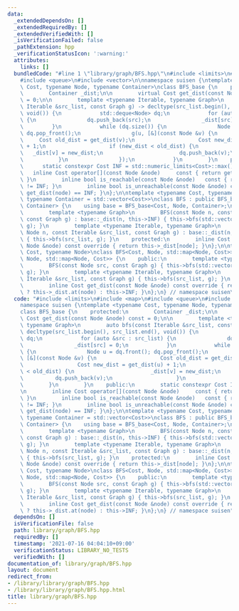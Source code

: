 ```yaml
---
data:
  _extendedDependsOn: []
  _extendedRequiredBy: []
  _extendedVerifiedWith: []
  _isVerificationFailed: false
  _pathExtension: hpp
  _verificationStatusIcon: ':warning:'
  attributes:
    links: []
  bundledCode: "#line 1 \"library/graph/BFS.hpp\"\n#include <limits>\n#include <map>\n\
    #include <queue>\n#include <vector>\n\nnamespace suisen {\ntemplate <typename\
    \ Cost, typename Node, typename Container>\nclass BFS_base {\n    protected:\n\
    \        Container _dist;\n\n        virtual Cost get_dist(const Node &node) const\
    \ = 0;\n\n        template <typename Iterable, typename Graph>\n        auto bfs(const\
    \ Iterable &src_list, const Graph g) -> decltype(src_list.begin(), src_list.end(),\
    \ void()) {\n            std::deque<Node> dq;\n            for (auto &src : src_list)\
    \ {\n                dq.push_back(src);\n                _dist[src] = 0;\n   \
    \         }\n            while (dq.size()) {\n                Node u = dq.front();\
    \ dq.pop_front();\n                g(u, [&](const Node &v) {\n               \
    \     Cost old_dist = get_dist(v);\n                    Cost new_dist = get_dist(u)\
    \ + 1;\n                    if (new_dist < old_dist) {\n                     \
    \   _dist[v] = new_dist;\n                        dq.push_back(v);\n         \
    \           }\n                });\n            }\n        }\n    public:\n  \
    \      static constexpr Cost INF = std::numeric_limits<Cost>::max();\n\n     \
    \   inline Cost operator[](const Node &node)     const { return get_dist(node);\
    \ }\n        inline bool is_reachable(const Node &node)   const { return get_dist(node)\
    \ != INF; }\n        inline bool is_unreachable(const Node &node) const { return\
    \ get_dist(node) == INF; }\n};\n\ntemplate <typename Cost, typename Node = int,\
    \ typename Container = std::vector<Cost>>\nclass BFS : public BFS_base<Cost, Node,\
    \ Container> {\n    using base = BFS_base<Cost, Node, Container>;\n    public:\n\
    \        template <typename Graph>\n        BFS(const Node n, const Node src,\
    \ const Graph g) : base::_dist(n, this->INF) { this->bfs(std::vector<Node>{src},\
    \ g); }\n        template <typename Iterable, typename Graph>\n        BFS(const\
    \ Node n, const Iterable &src_list, const Graph g) : base::_dist(n, this->INF)\
    \ { this->bfs(src_list, g); }\n    protected:\n        inline Cost get_dist(const\
    \ Node &node) const override { return this->_dist[node]; }\n};\n\ntemplate <typename\
    \ Cost, typename Node>\nclass BFS<Cost, Node, std::map<Node, Cost>> : public BFS_base<Cost,\
    \ Node, std::map<Node, Cost>> {\n    public:\n        template <typename Graph>\n\
    \        BFS(const Node src, const Graph g) { this->bfs(std::vector<Node>{src},\
    \ g); }\n        template <typename Iterable, typename Graph>\n        BFS(const\
    \ Iterable &src_list, const Graph g) { this->bfs(src_list, g); }\n    protected:\n\
    \        inline Cost get_dist(const Node &node) const override { return this->_dist.count(node)\
    \ ? this->_dist.at(node) : this->INF; }\n};\n} // namespace suisen\n"
  code: "#include <limits>\n#include <map>\n#include <queue>\n#include <vector>\n\n\
    namespace suisen {\ntemplate <typename Cost, typename Node, typename Container>\n\
    class BFS_base {\n    protected:\n        Container _dist;\n\n        virtual\
    \ Cost get_dist(const Node &node) const = 0;\n\n        template <typename Iterable,\
    \ typename Graph>\n        auto bfs(const Iterable &src_list, const Graph g) ->\
    \ decltype(src_list.begin(), src_list.end(), void()) {\n            std::deque<Node>\
    \ dq;\n            for (auto &src : src_list) {\n                dq.push_back(src);\n\
    \                _dist[src] = 0;\n            }\n            while (dq.size())\
    \ {\n                Node u = dq.front(); dq.pop_front();\n                g(u,\
    \ [&](const Node &v) {\n                    Cost old_dist = get_dist(v);\n   \
    \                 Cost new_dist = get_dist(u) + 1;\n                    if (new_dist\
    \ < old_dist) {\n                        _dist[v] = new_dist;\n              \
    \          dq.push_back(v);\n                    }\n                });\n    \
    \        }\n        }\n    public:\n        static constexpr Cost INF = std::numeric_limits<Cost>::max();\n\
    \n        inline Cost operator[](const Node &node)     const { return get_dist(node);\
    \ }\n        inline bool is_reachable(const Node &node)   const { return get_dist(node)\
    \ != INF; }\n        inline bool is_unreachable(const Node &node) const { return\
    \ get_dist(node) == INF; }\n};\n\ntemplate <typename Cost, typename Node = int,\
    \ typename Container = std::vector<Cost>>\nclass BFS : public BFS_base<Cost, Node,\
    \ Container> {\n    using base = BFS_base<Cost, Node, Container>;\n    public:\n\
    \        template <typename Graph>\n        BFS(const Node n, const Node src,\
    \ const Graph g) : base::_dist(n, this->INF) { this->bfs(std::vector<Node>{src},\
    \ g); }\n        template <typename Iterable, typename Graph>\n        BFS(const\
    \ Node n, const Iterable &src_list, const Graph g) : base::_dist(n, this->INF)\
    \ { this->bfs(src_list, g); }\n    protected:\n        inline Cost get_dist(const\
    \ Node &node) const override { return this->_dist[node]; }\n};\n\ntemplate <typename\
    \ Cost, typename Node>\nclass BFS<Cost, Node, std::map<Node, Cost>> : public BFS_base<Cost,\
    \ Node, std::map<Node, Cost>> {\n    public:\n        template <typename Graph>\n\
    \        BFS(const Node src, const Graph g) { this->bfs(std::vector<Node>{src},\
    \ g); }\n        template <typename Iterable, typename Graph>\n        BFS(const\
    \ Iterable &src_list, const Graph g) { this->bfs(src_list, g); }\n    protected:\n\
    \        inline Cost get_dist(const Node &node) const override { return this->_dist.count(node)\
    \ ? this->_dist.at(node) : this->INF; }\n};\n} // namespace suisen"
  dependsOn: []
  isVerificationFile: false
  path: library/graph/BFS.hpp
  requiredBy: []
  timestamp: '2021-07-16 04:04:10+09:00'
  verificationStatus: LIBRARY_NO_TESTS
  verifiedWith: []
documentation_of: library/graph/BFS.hpp
layout: document
redirect_from:
- /library/library/graph/BFS.hpp
- /library/library/graph/BFS.hpp.html
title: library/graph/BFS.hpp
---
```

